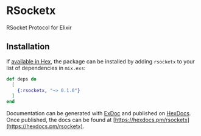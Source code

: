 # RSocketx

RSocket Protocol for Elixir

## Installation

If [available in Hex](https://hex.pm/docs/publish), the package can be installed
by adding `rsocketx` to your list of dependencies in `mix.exs`:

```elixir
def deps do
  [
    {:rsocketx, "~> 0.1.0"}
  ]
end
```

Documentation can be generated with [ExDoc](https://github.com/elixir-lang/ex_doc)
and published on [HexDocs](https://hexdocs.pm). Once published, the docs can
be found at [https://hexdocs.pm/rsocketx](https://hexdocs.pm/rsocketx).

